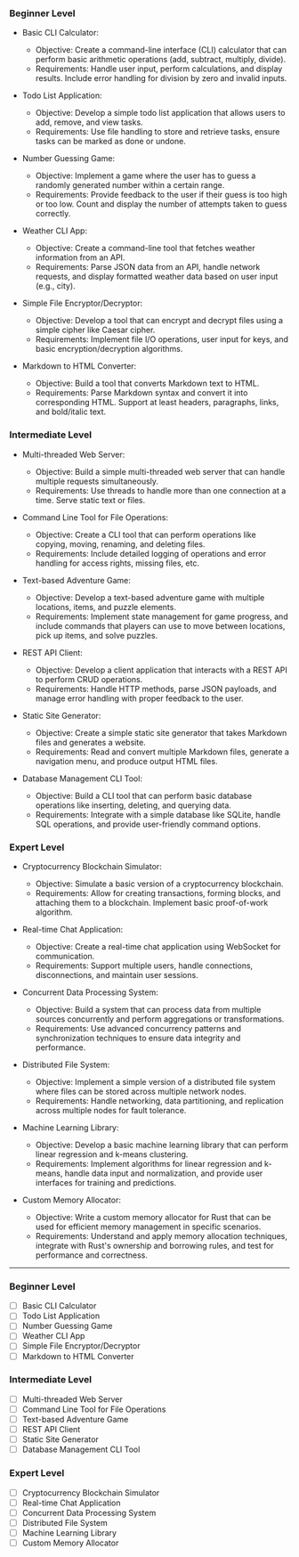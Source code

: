 
### Beginner Level

- Basic CLI Calculator:

	- Objective: Create a command-line interface (CLI) calculator that can perform basic arithmetic operations (add, subtract, multiply, divide).
	- Requirements: Handle user input, perform calculations, and display results. Include error handling for division by zero and invalid inputs.

- Todo List Application:

	- Objective: Develop a simple todo list application that allows users to add, remove, and view tasks.
	- Requirements: Use file handling to store and retrieve tasks, ensure tasks can be marked as done or undone.


- Number Guessing Game:

	- Objective: Implement a game where the user has to guess a randomly generated number within a certain range.
	- Requirements: Provide feedback to the user if their guess is too high or too low. Count and display the number of attempts taken to guess correctly.


- Weather CLI App:

	- Objective: Create a command-line tool that fetches weather information from an API.
	- Requirements: Parse JSON data from an API, handle network requests, and display formatted weather data based on user input (e.g., city).

- Simple File Encryptor/Decryptor:

	- Objective: Develop a tool that can encrypt and decrypt files using a simple cipher like Caesar cipher.
	- Requirements: Implement file I/O operations, user input for keys, and basic encryption/decryption algorithms.

- Markdown to HTML Converter:

	- Objective: Build a tool that converts Markdown text to HTML.
	- Requirements: Parse Markdown syntax and convert it into corresponding HTML. Support at least headers, paragraphs, links, and bold/italic text.


### Intermediate Level

- Multi-threaded Web Server:

	- Objective: Build a simple multi-threaded web server that can handle multiple requests simultaneously.
	- Requirements: Use threads to handle more than one connection at a time. Serve static text or files.

- Command Line Tool for File Operations:

	- Objective: Create a CLI tool that can perform operations like copying, moving, renaming, and deleting files.
	- Requirements: Include detailed logging of operations and error handling for access rights, missing files, etc.


- Text-based Adventure Game:

	- Objective: Develop a text-based adventure game with multiple locations, items, and puzzle elements.
	- Requirements: Implement state management for game progress, and include commands that players can use to move between locations, pick up items, and solve puzzles.


- REST API Client:

	- Objective: Develop a client application that interacts with a REST API to perform CRUD operations.
	- Requirements: Handle HTTP methods, parse JSON payloads, and manage error handling with proper feedback to the user.

- Static Site Generator:

	- Objective: Create a simple static site generator that takes Markdown files and generates a website.
	- Requirements: Read and convert multiple Markdown files, generate a navigation menu, and produce output HTML files.

- Database Management CLI Tool:

	- Objective: Build a CLI tool that can perform basic database operations like inserting, deleting, and querying data.
	- Requirements: Integrate with a simple database like SQLite, handle SQL operations, and provide user-friendly command options.


### Expert Level

- Cryptocurrency Blockchain Simulator:

	- Objective: Simulate a basic version of a cryptocurrency blockchain.
	- Requirements: Allow for creating transactions, forming blocks, and attaching them to a blockchain. Implement basic proof-of-work algorithm.

- Real-time Chat Application:

	- Objective: Create a real-time chat application using WebSocket for communication.
	- Requirements: Support multiple users, handle connections, disconnections, and maintain user sessions.

- Concurrent Data Processing System:

	- Objective: Build a system that can process data from multiple sources concurrently and perform aggregations or transformations.
	- Requirements: Use advanced concurrency patterns and synchronization techniques to ensure data integrity and performance.


- Distributed File System:

	- Objective: Implement a simple version of a distributed file system where files can be stored across multiple network nodes.
	- Requirements: Handle networking, data partitioning, and replication across multiple nodes for fault tolerance.

- Machine Learning Library:

	- Objective: Develop a basic machine learning library that can perform linear regression and k-means clustering.
	- Requirements: Implement algorithms for linear regression and k-means, handle data input and normalization, and provide user interfaces for training and predictions.

- Custom Memory Allocator:

	- Objective: Write a custom memory allocator for Rust that can be used for efficient memory management in specific scenarios.
	- Requirements: Understand and apply memory allocation techniques, integrate with Rust's ownership and borrowing rules, and test for performance and correctness.



------------------------------------

### Beginner Level
- [ ] Basic CLI Calculator
- [ ] Todo List Application
- [ ] Number Guessing Game
- [ ] Weather CLI App
- [ ] Simple File Encryptor/Decryptor
- [ ] Markdown to HTML Converter

### Intermediate Level
- [ ] Multi-threaded Web Server
- [ ] Command Line Tool for File Operations
- [ ] Text-based Adventure Game
- [ ] REST API Client
- [ ] Static Site Generator
- [ ] Database Management CLI Tool

### Expert Level
- [ ] Cryptocurrency Blockchain Simulator
- [ ] Real-time Chat Application
- [ ] Concurrent Data Processing System
- [ ] Distributed File System
- [ ] Machine Learning Library
- [ ] Custom Memory Allocator
